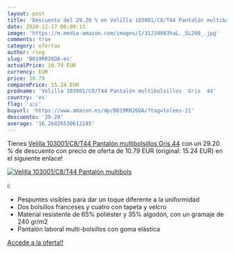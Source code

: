 ```yaml
---
layout: post
title: 'Descuento del 29.20 % en Velilla 103001/C8/T44 Pantalón multibols'
date: 2020-12-17 06:00:13
image: 'https://m.media-amazon.com/images/I/31J34083haL._SL200_.jpg'
comments: true
category: ofertas
author: ring
slug: 'B019RR26DA-es'
actualPrice: 10.79 EUR
currency: EUR
price: 10.79
comparePrice: 15.24 EUR
prodname: 'Velilla 103001/C8/T44 Pantalón multibolsillos  Gris  44'
country: 'es'
flag: '🇪🇸'
buyurl: 'https://www.amazon.es/dp/B019RR26DA/?tag=tolees-21'
descuento: '29.20'
average: '16.26826530612245'
---
```


Tienes [Velilla 103001/C8/T44 Pantalón multibolsillos  Gris  44](https://www.amazon.es/dp/B019RR26DA/?tag=tolees-21) con un 29.20 % de descuento con precio de oferta de 10.79 EUR (original: 15.24 EUR) en el siguiente enlace!

[![Velilla 103001/C8/T44 Pantalón multibols](https://m.media-amazon.com/images/I/31J34083haL._SL200_.jpg)](https://www.amazon.es/dp/B019RR26DA/?tag=tolees-21)

ℹ️:

- Pespuntes visibles para dar un toque diferente a la uniformidad
- Dos bolsillos franceses y cuatro con tapeta y velcro
- Material resistente de 65% poliéster y 35% algodón, con un gramaje de 240 gr/m2
- Pantalón laboral multi-bolsillos con goma elástica

[Accede a la oferta!!](https://www.amazon.es/dp/B019RR26DA/?tag=tolees-21)
